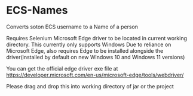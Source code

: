 # ECS-Names
Converts soton ECS username to a Name of a person

Requires Selenium Microsoft Edge driver to be located in current working directory.
This currently only supports Windows
Due to reliance on Microsoft Edge, also requires Edge to be installed alongside the driver(installed by default on new Windows 10 and Windows 11 versions)

You can get the official edge driver exe file at
https://developer.microsoft.com/en-us/microsoft-edge/tools/webdriver/

Please drag and drop this into working directory of jar or the project
